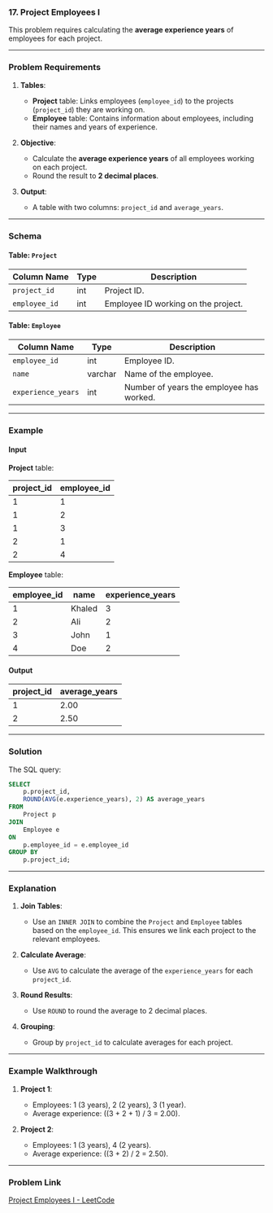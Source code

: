 ### 17. Project Employees I

This problem requires calculating the **average experience years** of employees for each project.

---

### Problem Requirements

1. **Tables**:
   - **Project** table: Links employees (`employee_id`) to the projects (`project_id`) they are working on.
   - **Employee** table: Contains information about employees, including their names and years of experience.

2. **Objective**:
   - Calculate the **average experience years** of all employees working on each project.
   - Round the result to **2 decimal places**.

3. **Output**:
   - A table with two columns: `project_id` and `average_years`.

---

### Schema

#### Table: `Project`

| Column Name  | Type | Description                               |
|--------------|------|-------------------------------------------|
| `project_id` | int  | Project ID.                              |
| `employee_id`| int  | Employee ID working on the project.       |

#### Table: `Employee`

| Column Name       | Type    | Description                                |
|-------------------|---------|--------------------------------------------|
| `employee_id`     | int     | Employee ID.                              |
| `name`            | varchar | Name of the employee.                     |
| `experience_years`| int     | Number of years the employee has worked.  |

---

### Example

#### Input

**Project** table:

| project_id | employee_id |
|------------|-------------|
| 1          | 1           |
| 1          | 2           |
| 1          | 3           |
| 2          | 1           |
| 2          | 4           |

**Employee** table:

| employee_id | name   | experience_years |
|-------------|--------|------------------|
| 1           | Khaled | 3                |
| 2           | Ali    | 2                |
| 3           | John   | 1                |
| 4           | Doe    | 2                |

#### Output

| project_id | average_years |
|------------|---------------|
| 1          | 2.00          |
| 2          | 2.50          |

---

### Solution

The SQL query:

```sql
SELECT 
    p.project_id,
    ROUND(AVG(e.experience_years), 2) AS average_years
FROM 
    Project p
JOIN 
    Employee e
ON 
    p.employee_id = e.employee_id
GROUP BY 
    p.project_id;
```

---

### Explanation

1. **Join Tables**:
   - Use an `INNER JOIN` to combine the `Project` and `Employee` tables based on the `employee_id`. This ensures we link each project to the relevant employees.

2. **Calculate Average**:
   - Use `AVG` to calculate the average of the `experience_years` for each `project_id`.

3. **Round Results**:
   - Use `ROUND` to round the average to 2 decimal places.

4. **Grouping**:
   - Group by `project_id` to calculate averages for each project.

---

### Example Walkthrough

1. **Project 1**:
   - Employees: 1 (3 years), 2 (2 years), 3 (1 year).
   - Average experience: \((3 + 2 + 1) / 3 = 2.00\).

2. **Project 2**:
   - Employees: 1 (3 years), 4 (2 years).
   - Average experience: \((3 + 2) / 2 = 2.50\).

---

### Problem Link
[Project Employees I - LeetCode](https://leetcode.com/problems/project-employees-i/)
